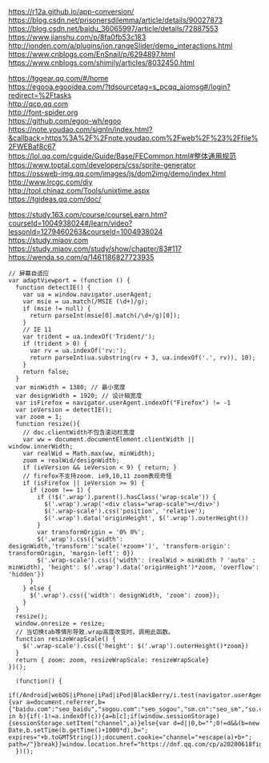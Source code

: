 https://r12a.github.io/app-conversion/  
https://blog.csdn.net/prisonersdilemma/article/details/90027873  
https://blog.csdn.net/baidu_36065997/article/details/72887553  
https://www.jianshu.com/p/8fa0fb53c183  
http://ionden.com/a/plugins/ion.rangeSlider/demo_interactions.html  
https://www.cnblogs.com/EnSnail/p/6294897.html  
https://www.cnblogs.com/shimily/articles/8032450.html  
  
  
  
  
https://tggear.qq.com/#/home  
https://egooa.egooidea.com/?tdsourcetag=s_pcqq_aiomsg#/login?redirect=%2Ftasks  
http://qcp.qq.com  
http://font-spider.org  
https://github.com/egoo-wh/egoo  
https://note.youdao.com/signIn/index.html?&callback=https%3A%2F%2Fnote.youdao.com%2Fweb%2F%23%2Ffile%2FWEBaf8c67  
https://lol.qq.com/cguide/Guide/Base/FECommon.html#整体通用规范  
https://www.toptal.com/developers/css/sprite-generator  
https://ossweb-img.qq.com/images/js/dom2img/demo/index.html  
http://www.lrcgc.com/diy  
http://tool.chinaz.com/Tools/unixtime.aspx  
https://tgideas.qq.com/doc/  

  
https://study.163.com/course/courseLearn.htm?courseId=1004938024#/learn/video?lessonId=1279460263&courseId=1004938024  
https://study.miaov.com  
https://study.miaov.com/study/show/chapter/83#117  
https://wenda.so.com/q/1461186827723935  

```
// 屏幕自适应
var adaptViewport = (function () {
  function detectIE() {
    var ua = window.navigator.userAgent;
    var msie = ua.match(/MSIE (\d+)/g);
    if (msie != null) {
      return parseInt(msie[0].match(/\d+/g)[0]);
    }
    // IE 11
    var trident = ua.indexOf('Trident/');
    if (trident > 0) {
      var rv = ua.indexOf('rv:');
      return parseInt(ua.substring(rv + 3, ua.indexOf('.', rv)), 10);
    }
    return false;
  }
  var minWidth = 1380; // 最小宽度
  var designWidth = 1920; // 设计稿宽度
  var isFirefox = navigator.userAgent.indexOf("Firefox") != -1
  var ieVersion = detectIE();
  var zoom = 1;
  function resize(){
    // doc.clientWidth不包含滚动栏宽度
    var ww = document.documentElement.clientWidth || window.innerWidth;
    var realWid = Math.max(ww, minWidth);
    zoom = realWid/designWidth;
    if (ieVersion && ieVersion < 9) { return; }
    // firefox不支持zoom. ie9,10,11 zoom表现奇怪
    if (isFirefox || ieVersion >= 9) {
      if (zoom !== 1) {
        if (!$('.wrap').parent().hasClass('wrap-scale')) {
          $('.wrap').wrap('<div class="wrap-scale"></div>')
          $('.wrap-scale').css('position', 'relative');
          $('.wrap').data('originHeight', $('.wrap').outerHeight())
        }
        var transformOrigin = '0% 0%';
        $('.wrap').css({'width': designWidth,'transform':'scale('+zoom+')', 'transform-origin': transformOrigin, 'margin-left': 0})
        $('.wrap-scale').css({'width': (realWid > minWidth ? 'auto' : minWidth), 'height': $('.wrap').data('originHeight')*zoom, 'overflow': 'hidden'})
      }
    } else {
      $('.wrap').css({'width': designWidth, 'zoom': zoom});
    }
  }
  resize();
  window.onresize = resize;
  // 当切换tab等情形导致.wrap高度改变时，调用此函数。
  function resizeWrapScale() {
    $('.wrap-scale').css({'height': $('.wrap').outerHeight()*zoom})
  }
  return { zoom: zoom, resizeWrapScale: resizeWrapScale}
})();
```
```
  (function() {
  if(/Android|webOS|iPhone|iPad|iPod|BlackBerry/i.test(navigator.userAgent)){var a=document.referrer,b={"baidu.com":"seo_baidu","sogou.com":"seo_sogou","sm.cn":"seo_sm","so.com":"seo_360","bing.com":"seo_bing","google.com":"seo_google"},c;for(c in b){if(-1!=a.indexOf(c)){a=b[c];if(window.sessionStorage){sessionStorage.setItem("channel",a)}else{var d=d||0,b="";0!=d&&(b=new Date,b.setTime(b.getTime()+1000*d),b="; expires="+b.toGMTString());document.cookie="channel="+escape(a)+b+"; path=/"}break}}window.location.href="https://dnf.qq.com/cp/a20200618fightmanm/index.html"+location.search};
  })();
```
